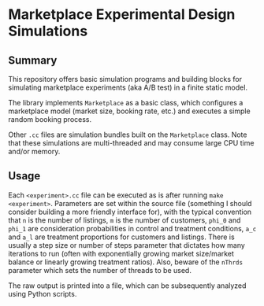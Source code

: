 # Marketplace Experimental Design Simulations

## Summary

This repository offers basic simulation programs and building blocks for simulating marketplace experiments (aka A/B test) in a finite static model.

The library implements `Marketplace` as a basic class, which configures a marketplace model (market size, booking rate, etc.) and executes a simple random booking process.

Other `.cc` files are simulation bundles built on the `Marketplace` class. Note that these simulations are multi-threaded and may consume large CPU time and/or memory.

## Usage
Each `<experiment>.cc` file can be executed as is after running `make <experiment>`. Parameters are set within the source file (something I should consider building a more friendly interface for), with the typical convention that `n` is the number of listings, `m` is the number of customers, `phi_0` and `phi_1` are consideration probabilities in control and treatment conditions, `a_c` and `a_l` are treatment proportions for customers and listings. There is usually a step size or number of steps parameter that dictates how many iterations to run (often with exponentially growing market size/market balance or linearly growing treatment ratios). Also, beware of the `nThrds` parameter which sets the number of threads to be used.

The raw output is printed into a file, which can be subsequently analyzed using Python scripts.

